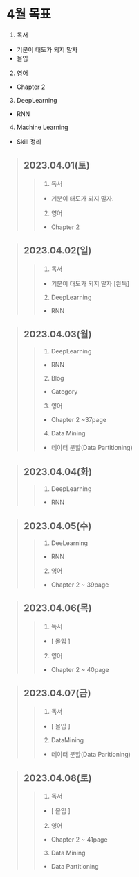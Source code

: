 # 4월 목표  
1. 독서  
  - 기분이 태도가 되지 말자  
  - 몰입  
2. 영어  
  - Chapter 2  
3. DeepLearning  
  - RNN  
4. Machine Learning  
  - Skill 정리  
  
> ## 2023.04.01(토) 
> > 1. 독서
> >   - 기분이 태도가 되지 말자.  
> > 2. 영어
> >   - Chapter 2

> ## 2023.04.02(일)
> > 1. 독서
> >   - 기분이 태도가 되지 말자 [완독]
> > 2. DeepLearning
> >   - RNN

> ## 2023.04.03(월)
> > 1. DeepLearning  
> >   - RNN  
> > 2. Blog  
> >   - Category  
> > 3. 영어
> >   - Chapter 2 ~37page
> > 4. Data Mining
> >   - 데이터 분할(Data Partitioning)

> ## 2023.04.04(화)
> > 1. DeepLearning
> >   - RNN

> ## 2023.04.05(수)
> > 1. DeeLearning
> >   - RNN
> > 2. 영어
> >   - Chapter 2 ~ 39page

> ## 2023.04.06(목)
> > 1. 독서
> >   - [ 몰입 ]  
> > 2. 영어  
> >   - Chapter 2 ~ 40page   

> ## 2023.04.07(금)
> > 1. 독서    
> >   -  [ 몰입 ]  
> > 2. DataMining  
> >   - 데이터 분할(Data Paritioning)

> ## 2023.04.08(토)
> > 1. 독서  
> >   - [ 몰입 ]  
> > 2. 영어  
> >   - Chapter 2 ~ 41page
> > 3. Data Mining
> >   - Data Partitioning
